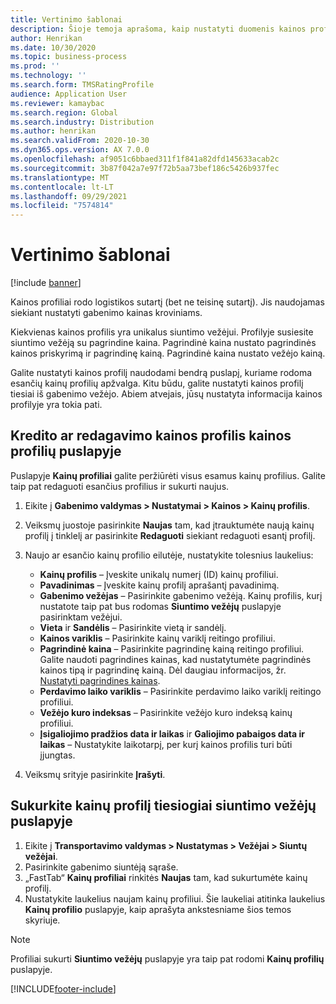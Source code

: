 ```yaml
---
title: Vertinimo šablonai
description: Šioje temoja aprašoma, kaip nustatyti duomenis kainos profiliams.
author: Henrikan
ms.date: 10/30/2020
ms.topic: business-process
ms.prod: ''
ms.technology: ''
ms.search.form: TMSRatingProfile
audience: Application User
ms.reviewer: kamaybac
ms.search.region: Global
ms.search.industry: Distribution
ms.author: henrikan
ms.search.validFrom: 2020-10-30
ms.dyn365.ops.version: AX 7.0.0
ms.openlocfilehash: af9051c6bbaed311f1f841a82dfd145633acab2c
ms.sourcegitcommit: 3b87f042a7e97f72b5aa73bef186c5426b937fec
ms.translationtype: MT
ms.contentlocale: lt-LT
ms.lasthandoff: 09/29/2021
ms.locfileid: "7574814"
---
```

# <a name="rating-profiles"></a>Vertinimo šablonai

[!include [banner](../../includes/banner.md)]

Kainos profiliai rodo logistikos sutartį (bet ne teisinę sutartį). Jis naudojamas siekiant nustatyti gabenimo kainas kroviniams. 

Kiekvienas kainos profilis yra unikalus siuntimo vežėjui. Profilyje susiesite siuntimo vežėją su pagrindine kaina. Pagrindinė kaina nustato pagrindinės kainos priskyrimą ir pagrindinę kainą. Pagrindinė kaina nustato vežėjo kainą.

Galite nustatyti kainos profilį naudodami bendrą puslapį, kuriame rodoma esančių kainų profilių apžvalga. Kitu būdu, galite nustatyti kainos profilį tiesiai iš gabenimo vežėjo. Abiem atvejais, jūsų nustatyta informacija kainos profilyje yra tokia pati.

## <a name="create-or-edit-a-rating-profile-on-the-rating-profiles-page"></a>Kredito ar redagavimo kainos profilis kainos profilių puslapyje

Puslapyje **Kainų profiliai** galite peržiūrėti visus esamus kainų profilius. Galite taip pat redaguoti esančius profilius ir sukurti naujus.

1. Eikite į **Gabenimo valdymas \> Nustatymai \> Kainos \> Kainų profilis**.
1. Veiksmų juostoje pasirinkite **Naujas** tam, kad įtrauktumėte naują kainų profilį į tinklelį ar pasirinkite **Redaguoti** siekiant redaguoti esantį profilį.
1. Naujo ar esančio kainų profilio eilutėje, nustatykite tolesnius laukelius:

    - **Kainų profilis** – Įveskite unikalų numerį (ID) kainų profiliui.
    - **Pavadinimas** – Įveskite kainų profilį aprašantį pavadinimą.
    - **Gabenimo vežėjas** – Pasirinkite gabenimo vežėją. Kainų profilis, kurį nustatote taip pat bus rodomas **Siuntimo vežėjų** puslapyje pasirinktam vežėjui.
    - **Vieta** ir **Sandėlis** – Pasirinkite vietą ir sandėlį.
    - **Kainos variklis** – Pasirinkite kainų variklį reitingo profiliui.
    - **Pagrindinė kaina** – Pasirinkite pagrindinę kainą reitingo profiliui. Galite naudoti pagrindines kainas, kad nustatytumėte pagrindinės kainos tipą ir pagrindinę kainą. Dėl daugiau informacijos, žr. [Nustatyti pagrindines kainas](set-up-rate-masters.md).
    - **Perdavimo laiko variklis** – Pasirinkite perdavimo laiko variklį reitingo profiliui.
    - **Vežėjo kuro indeksas** – Pasirinkite vežėjo kuro indeksą kainų profiliui.
    - **Įsigaliojimo pradžios data ir laikas** ir **Galiojimo pabaigos data ir laikas** – Nustatykite laikotarpį, per kurį kainos profilis turi būti įjungtas.

1. Veiksmų srityje pasirinkite **Įrašyti**.

## <a name="create-a-rating-profile-directly-on-the-shipping-carriers-page"></a>Sukurkite kainų profilį tiesiogiai siuntimo vežėjų puslapyje

1. Eikite į **Transportavimo valdymas \> Nustatymas \> Vežėjai \> Siuntų vežėjai**.
1. Pasirinkite gabenimo siuntėją sąraše.
1. „FastTab“ **Kainų profiliai** rinkitės **Naujas** tam, kad sukurtumėte kainų profilį.
1. Nustatykite laukelius naujam kainų profiliui. Šie laukeliai atitinka laukelius **Kainų profilio** puslapyje, kaip aprašyta ankstesniame šios temos skyriuje.

> [!NOTE]
> Profiliai sukurti **Siuntimo vežėjų** puslapyje yra taip pat rodomi **Kainų profilių** puslapyje.


[!INCLUDE[footer-include](../../../includes/footer-banner.md)]